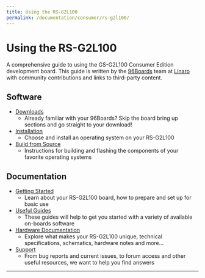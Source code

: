 ```yaml
---
title: Using the RS-G2L100
permalink: /documentation/consumer/rs-g2l100/
---
```

# Using the RS-G2L100

A comprehensive guide to using the GS-G2L100 Consumer Edition development board. This guide is written by the [96Boards](https://www.96boards.org) team at [Linaro](http://www.linaro.org) with community contributions and links to third-party content.

## Software

- [Downloads](downloads/README.md)
   - Already familiar with your 96Boards? Skip the board bring up sections and go straight to your download!
- [Installation](installation/README.md)
   - Choose and install an operating system on your RS-G2L100
- [Build from Source](build/README.md)
   - Instructions for building and flashing the components of your favorite operating systems

## Documentation

- [Getting Started](getting-started/README.md)
   - Learn about your RS-G2L100 board, how to prepare and set up for basic use
- [Useful Guides](guides/README.md)
   - These guides will help to get you started with a variety of available on-boards software
- [Hardware Documentation](hardware-docs/README.md)
   - Explore what makes your RS-G2L100 unique, technical specifications, schematics, hardware notes and more...
- [Support](support/README.md)
   - From bug reports and current issues, to forum access and other useful resources, we want to help you find answers

***
